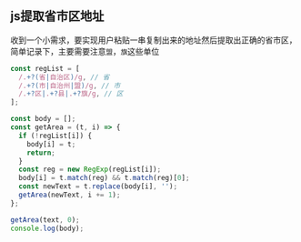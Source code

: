 ## js提取省市区地址

收到一个小需求，要实现用户粘贴一串复制出来的地址然后提取出正确的省市区，简单记录下，主要需要注意`盟`，`旗`这些单位

```js
const regList = [
  /.+?(省|自治区)/g, // 省
  /.+?(市|自治州|盟)/g, // 市
  /.+?区|.+?县|.+?旗/g, // 区
];

const body = [];
const getArea = (t, i) => {
  if (!regList[i]) {
    body[i] = t;
    return;
  }
  const reg = new RegExp(regList[i]);
  body[i] = t.match(reg) && t.match(reg)[0];
  const newText = t.replace(body[i], '');
  getArea(newText, i += 1);
};

getArea(text, 0);
console.log(body);
```